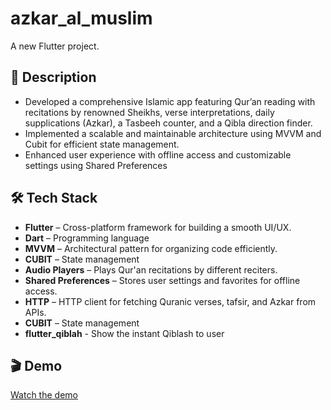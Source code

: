 # azkar_al_muslim

A new Flutter project.

## 📖 Description  
- Developed a comprehensive Islamic app featuring Qur’an reading with recitations by renowned Sheikhs, verse
interpretations, daily supplications (Azkar), a Tasbeeh counter, and a Qibla direction finder.
- Implemented a scalable and maintainable architecture using MVVM and Cubit for efficient state management.
- Enhanced user experience with offline access and customizable settings using Shared Preferences

## 🛠️ Tech Stack  
- **Flutter** – Cross-platform framework for building a smooth UI/UX.  
- **Dart** – Programming language  
- **MVVM** – Architectural pattern for organizing code efficiently.  
- **CUBIT** – State management  
- **Audio Players** – Plays Qur'an recitations by different reciters.  
- **Shared Preferences** – Stores user settings and favorites for offline access.
- **HTTP** – HTTP client for fetching Quranic verses, tafsir, and Azkar from APIs.
- **CUBIT** – State management
- **flutter_qiblah** - Show the instant Qiblash to user
  

## 🎬 Demo  
[Watch the demo]([https://drive.google.com/file/d/1UuiPxPwAOezyeVJ-z8TkQ9v6gdDXurKa/view?usp=sharing](https://drive.google.com/file/d/1W_IzLU0UmNE0OAMIonbdN3RLT1CWL6ya/view?usp=drive_link))



